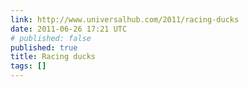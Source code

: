 ```yaml
---
link: http://www.universalhub.com/2011/racing-ducks
date: 2011-06-26 17:21 UTC
# published: false
published: true
title: Racing ducks
tags: []
---
```



